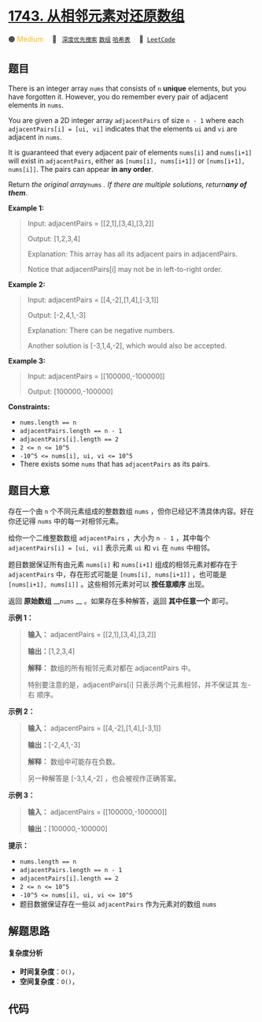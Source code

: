 # [1743. 从相邻元素对还原数组](https://leetcode.com/problems/restore-the-array-from-adjacent-pairs)

🟠 <font color=#ffb800>Medium</font>&emsp; 🔖&ensp; [`深度优先搜索`](/leetcode/outline/tag/depth-first-search.md) [`数组`](/leetcode/outline/tag/array.md) [`哈希表`](/leetcode/outline/tag/hash-table.md)&emsp; 🔗&ensp;[`LeetCode`](https://leetcode.com/problems/restore-the-array-from-adjacent-pairs)

## 题目

There is an integer array `nums` that consists of `n` **unique** elements, but
you have forgotten it. However, you do remember every pair of adjacent
elements in `nums`.

You are given a 2D integer array `adjacentPairs` of size `n - 1` where each
`adjacentPairs[i] = [ui, vi]` indicates that the elements `ui` and `vi` are
adjacent in `nums`.

It is guaranteed that every adjacent pair of elements `nums[i]` and
`nums[i+1]` will exist in `adjacentPairs`, either as `[nums[i], nums[i+1]]` or
`[nums[i+1], nums[i]]`. The pairs can appear **in any order**.

Return _the original array_`nums` _. If there are multiple solutions,
return**any of them**_.



**Example 1:**

> Input: adjacentPairs = [[2,1],[3,4],[3,2]]
> 
> Output: [1,2,3,4]
> 
> Explanation: This array has all its adjacent pairs in adjacentPairs.
> 
> Notice that adjacentPairs[i] may not be in left-to-right order.

**Example 2:**

> Input: adjacentPairs = [[4,-2],[1,4],[-3,1]]
> 
> Output: [-2,4,1,-3]
> 
> Explanation: There can be negative numbers.
> 
> Another solution is [-3,1,4,-2], which would also be accepted.

**Example 3:**

> Input: adjacentPairs = [[100000,-100000]]
> 
> Output: [100000,-100000]

**Constraints:**

  * `nums.length == n`
  * `adjacentPairs.length == n - 1`
  * `adjacentPairs[i].length == 2`
  * `2 <= n <= 10^5`
  * `-10^5 <= nums[i], ui, vi <= 10^5`
  * There exists some `nums` that has `adjacentPairs` as its pairs.


## 题目大意

存在一个由 `n` 个不同元素组成的整数数组 `nums` ，但你已经记不清具体内容。好在你还记得 `nums` 中的每一对相邻元素。

给你一个二维整数数组 `adjacentPairs` ，大小为 `n - 1` ，其中每个 `adjacentPairs[i] = [ui, vi]`
表示元素 `ui` 和 `vi` 在 `nums` 中相邻。

题目数据保证所有由元素 `nums[i]` 和 `nums[i+1]` 组成的相邻元素对都存在于 `adjacentPairs` 中，存在形式可能是
`[nums[i], nums[i+1]]` ，也可能是 `[nums[i+1], nums[i]]` 。这些相邻元素对可以 **按任意顺序** 出现。

返回 **原始数组** __`nums` __ 。如果存在多种解答，返回 **其中任意一个** 即可。

**示例 1：**

> 
> 
> 
> 
> 
> **输入：** adjacentPairs = [[2,1],[3,4],[3,2]]
> 
> **输出：**[1,2,3,4]
> 
> **解释：** 数组的所有相邻元素对都在 adjacentPairs 中。
> 
> 特别要注意的是，adjacentPairs[i] 只表示两个元素相邻，并不保证其 左-右 顺序。
> 
> 

**示例 2：**

> 
> 
> 
> 
> 
> **输入：** adjacentPairs = [[4,-2],[1,4],[-3,1]]
> 
> **输出：**[-2,4,1,-3]
> 
> **解释：** 数组中可能存在负数。
> 
> 另一种解答是 [-3,1,4,-2] ，也会被视作正确答案。
> 
> 

**示例 3：**

> 
> 
> 
> 
> 
> **输入：** adjacentPairs = [[100000,-100000]]
> 
> **输出：**[100000,-100000]
> 
> 

**提示：**

  * `nums.length == n`
  * `adjacentPairs.length == n - 1`
  * `adjacentPairs[i].length == 2`
  * `2 <= n <= 10^5`
  * `-10^5 <= nums[i], ui, vi <= 10^5`
  * 题目数据保证存在一些以 `adjacentPairs` 作为元素对的数组 `nums`


## 解题思路

#### 复杂度分析

- **时间复杂度**：`O()`，
- **空间复杂度**：`O()`，

## 代码

```javascript

```